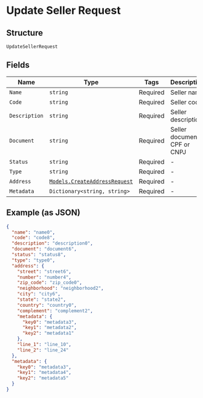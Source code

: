 
# Update Seller Request

## Structure

`UpdateSellerRequest`

## Fields

| Name | Type | Tags | Description |
|  --- | --- | --- | --- |
| `Name` | `string` | Required | Seller name |
| `Code` | `string` | Required | Seller code |
| `Description` | `string` | Required | Seller description |
| `Document` | `string` | Required | Seller document CPF or CNPJ |
| `Status` | `string` | Required | - |
| `Type` | `string` | Required | - |
| `Address` | [`Models.CreateAddressRequest`](/doc/models/create-address-request.md) | Required | - |
| `Metadata` | `Dictionary<string, string>` | Required | - |

## Example (as JSON)

```json
{
  "name": "name0",
  "code": "code8",
  "description": "description0",
  "document": "document6",
  "status": "status8",
  "type": "type0",
  "address": {
    "street": "street6",
    "number": "number4",
    "zip_code": "zip_code0",
    "neighborhood": "neighborhood2",
    "city": "city6",
    "state": "state2",
    "country": "country0",
    "complement": "complement2",
    "metadata": {
      "key0": "metadata3",
      "key1": "metadata2",
      "key2": "metadata1"
    },
    "line_1": "line_10",
    "line_2": "line_24"
  },
  "metadata": {
    "key0": "metadata3",
    "key1": "metadata4",
    "key2": "metadata5"
  }
}
```

